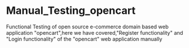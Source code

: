# Manual_Testing_opencart
Functional Testing of open source e-commerce domain based web application "opencart",here we have covered,"Register functionality" and "Login functionality" of the "opencart" web application manually 

